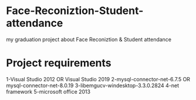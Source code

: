 # Face-Reconiztion-Student-attendance
my graduation project  about Face Reconiztion &amp; Student attendance


# Project requirements
1-Visual Studio 2012 OR Visual Studio 2019 
2-mysql-connector-net-6.7.5 OR mysql-connector-net-8.0.19
3-libemgucv-windesktop-3.3.0.2824
4-net framework
5-microsoft office 2013

